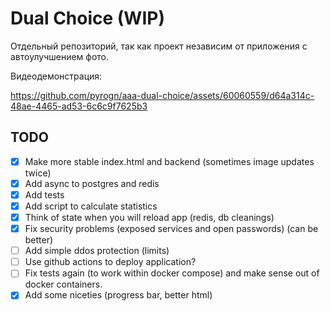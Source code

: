 # Dual Choice (WIP)

Отдельный репозиторий, так как проект независим от приложения с автоулучшением фото.

Видеодемонстрация:

https://github.com/pyrogn/aaa-dual-choice/assets/60060559/d64a314c-48ae-4465-ad53-6c6c9f7625b3


## TODO

- [x] Make more stable index.html and backend (sometimes image updates twice)
- [x] Add async to postgres and redis
- [x] Add tests
- [x] Add script to calculate statistics    
- [x] Think of state when you will reload app (redis, db cleanings)
- [x] Fix security problems (exposed services and open passwords) (can be better)
- [ ] Add simple ddos protection (limits)
- [ ] Use github actions to deploy application?
- [ ] Fix tests again (to work within docker compose) and make sense out of docker containers.
- [x] Add some niceties (progress bar, better html)
